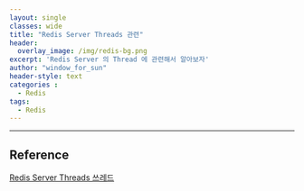```yaml
--- 
layout: single
classes: wide
title: "Redis Server Threads 관련"
header:
  overlay_image: /img/redis-bg.png
excerpt: 'Redis Server 의 Thread 에 관련해서 알아보자'
author: "window_for_sun"
header-style: text
categories :
  - Redis
tags:
  - Redis
---  
```



---
## Reference
[Redis Server Threads 쓰레드](http://redisgate.kr/redis/configuration/redis_thread.php)  

